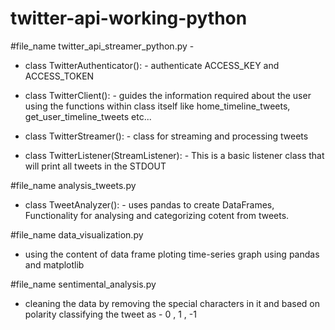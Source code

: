 # twitter-api-working-python

#file_name
twitter_api_streamer_python.py -

 - class TwitterAuthenticator(): - authenticate ACCESS_KEY and ACCESS_TOKEN

 - class TwitterClient(): - guides the information required about the user using the functions within class itself like home_timeline_tweets, get_user_timeline_tweets etc...

 - class TwitterStreamer(): - class for streaming and processing tweets

 - class TwitterListener(StreamListener): - This is a basic listener class that will print all tweets in the STDOUT


#file_name
analysis_tweets.py

 - class TweetAnalyzer(): - uses pandas to create DataFrames, Functionality for analysing and categorizing cotent from tweets.

#file_name
data_visualization.py
 - using the content of data frame ploting time-series graph using pandas and matplotlib

#file_name
sentimental_analysis.py
 - cleaning the data by removing the special characters in it and based on polarity classifying the tweet as - 0 , 1 , -1 
